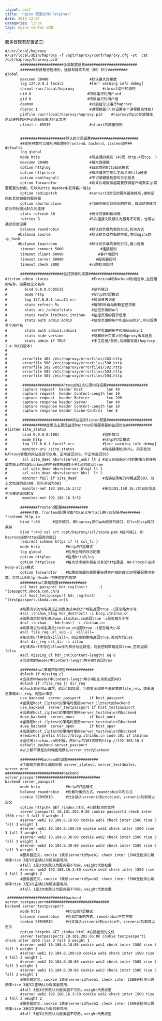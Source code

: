 ```yaml
---
layout: post
title: "nginx 配置文件(Tengine)"
date: 2014-12-07
categories: linux
tags: nginx centos 运维
---
```


服务器现有配置备忘:

    #/usr/local/haproxy
    #/usr/local/sbin/haproxy -f /opt/haproxy/conf/haproxy.cfg -st `cat /opt/haproxy/haproxy.pid`
           ####################全局配置信息########################
           #######参数是进程级的，通常和操作系统（OS）相关#########
    global
           maxconn 20480                   #默认最大连接数
           log 127.0.0.1 local3            #[err warning info debug]
           chroot /usr/local/haproxy             #chroot运行的路径
           uid 0                          #所属运行的用户uid
           gid 0                          #所属运行的用户组
           daemon                          #以后台形式运行haproxy
           nbproc 1                        #进程数量(可以设置多个进程提高性能)
           pidfile /usr/local/haproxy/haproxy.pid    #haproxy的pid存放路径,启动进程的用户必须有权限访问此文件
           ulimit-n 65535                  #ulimit的数量限制


           #####################默认的全局设置######################
           ##这些参数可以被利用配置到frontend，backend，listen组件##
    defaults
           log global
           mode http                       #所处理的类别 (#7层 http;4层tcp  )
           maxconn 20480                   #最大连接数
           option httplog                  #日志类别http日志格式
           option httpclose                #每次请求完毕后主动关闭http通道
           option dontlognull              #不记录健康检查的日志信息
           option forwardfor               #如果后端服务器需要获得客户端真实ip需要配置的参数，可以从Http Header中获得客户端ip
           option redispatch               #serverId对应的服务器挂掉后,强制定向到其他健康的服务器
           option abortonclose             #当服务器负载很高的时候，自动结束掉当前队列处理比较久的连接
           stats refresh 30                #统计页面刷新间隔
           retries 3                       #3次连接失败就认为服务不可用，也可以通过后面设置
           balance roundrobin              #默认的负载均衡的方式,轮询方式
          #balance source                  #默认的负载均衡的方式,类似nginx的ip_hash
          #balance leastconn               #默认的负载均衡的方式,最小连接
           timeout connect 5000                 #连接超时
           timeout client 50000                #客户端超时
           timeout server 50000               #服务器超时
           timeout check 2000              #心跳检测超时

           ####################监控页面的设置#######################
    #listen admin_status                    #Frontend和Backend的组合体,监控组的名称，按需自定义名称
    #        bind 0.0.0.0:65532             #监听端口
    #        mode http                      #http的7层模式
    #        log 127.0.0.1 local3 err       #错误日志记录
    #        stats refresh 5s               #每隔5秒自动刷新监控页面
    #        stats uri /admin?stats         #监控页面的url
    #        stats realm itnihao\ itnihao   #监控页面的提示信息
    #        stats auth admin:admin         #监控页面的用户和密码admin,可以设置多个用户名
    #        stats auth admin1:admin1       #监控页面的用户和密码admin1
    #        stats hide-version             #隐藏统计页面上的HAproxy版本信息
    #        stats admin if TRUE            #手工启用/禁用,后端服务器(haproxy-1.4.9以后版本)
    #
    #
    #       errorfile 403 /etc/haproxy/errorfiles/403.http
    #       errorfile 500 /etc/haproxy/errorfiles/500.http
    #       errorfile 502 /etc/haproxy/errorfiles/502.http
    #       errorfile 503 /etc/haproxy/errorfiles/503.http
    #       errorfile 504 /etc/haproxy/errorfiles/504.http
    #
    #       #################HAProxy的日志记录内容设置###################
    #       capture request  header Host           len 40
    #       capture request  header Content-Length len 10
    #       capture request  header Referer        len 200
    #       capture response header Server         len 40
    #       capture response header Content-Length len 10
    #       capture response header Cache-Control  len 8
    #
    #       #######################网站监测listen配置#####################
    #       ###########此用法主要是监控haproxy后端服务器的监控状态############
    #listen site_status
    #       bind 0.0.0.0:1081                    #监听端口
    #       mode http                            #http的7层模式
    #       log 127.0.0.1 local3 err             #[err warning info debug]
    #       monitor-uri /site_status             #网站健康检测URL，用来检测HAProxy管理的网站是否可以用，正常返回200，不正常返回503
    #       acl site_dead nbsrv(server_web) lt 2 #定义网站down时的策略当挂在负载均衡上的指定backend的中有效机器数小于1台时返回true
    #       acl site_dead nbsrv(server_blog) lt 2
    #       acl site_dead nbsrv(server_bbs)  lt 2
    #       monitor fail if site_dead            #当满足策略的时候返回503，网上文档说的是500，实际测试为503
    #       monitor-net 192.168.16.2/32          #来自192.168.16.2的日志信息不会被记录和转发
    #       monitor-net 192.168.16.3/32

           ########frontend配置############
           #####注意，frontend配置里面可以定义多个acl进行匹配操作########
    frontend http_in
           bind *:80      #监听端口，即haproxy提供web服务的端口，和lvs的vip端口类似
           bind *:443 ssl crt /opt/haproxy/ssl/skoda.pem #监听端口，即haproxy提供https服务的端口
           redirect scheme https if !{ ssl_fc }
           mode http            #http的7层模式
           log global           #应用全局的日志配置
           option httplog       #启用http的log
           option httpclose     #每次请求完毕后主动关闭http通道，HA-Proxy不支持keep-alive模式
           option forwardfor    #如果后端服务器需要获得客户端的真实IP需要配置次参数，将可以从Http Header中获得客户端IP
           ########acl策略配置#############
           acl host_passport hdr_reg(host)     -i  ^(passport.skoda.com.cn)$
           acl host_testpassport hdr_reg(host)     -i  ^(testpassport.skoda.com.cn)$

           #如果请求的域名满足正则表达式中的2个域名返回true -i是忽略大小写
           #acl itnihao_blog hdr_dom(host) -i blog.itnihao.cn
           #如果请求的域名满足www.itnihao.cn返回true -i是忽略大小写
           #acl itnihao    hdr(host) -i itnihao.cn
           #如果请求的域名满足itnihao.cn返回true -i是忽略大小写
           #acl file_req url_sub -i  killall=
           #在请求url中包含killall=，则此控制策略返回true,否则为false
           #acl dir_req url_dir -i allow
           #在请求url中存在allow作为部分地址路径，则此控制策略返回true,否则返回false
           #acl missing_cl hdr_cnt(Content-length) eq 0
           #当请求的header中Content-length等于0时返回true

           ########acl策略匹配相应#############
           #block if missing_cl
           #当请求中header中Content-length等于0阻止请求返回403
           #block if !file_req || dir_req
           #block表示阻止请求，返回403错误，当前表示如果不满足策略file_req，或者满足策略dir_req，则阻止请求
           use_backend  server_passport    if host_passport
           #当满足host_ilptest的策略时使用server_ilptest的backend
           use_backend  server_testpassport if host_testpassport
           #当满足host_ilptest的策略时使用server_testdealer的backend
           #use_backend  server_moni       if host_moni
           #当满足host_ilptest的策略时使用server_testdealer的backend
           #use_backend  server_open       if host_open
           #当满足host_ilptest的策略时使用server_testdealer的backend
           #redirect prefix http://blog.itniaho.cn code 301 if itnihao
           #当访问itnihao.cn的时候，用http的301挑转到http://192.168.16.3
           default_backend server_passport
           #以上都不满足的时候使用默认server_bbs的backend

           ##########backend的设置##############
           #下面我将设置三组服务器 server_ilptest，server_testdealer，server_moni
    ###########################backend server_passport#############################
    backend server_passport
           mode http            #http的7层模式
           balance roundrobin   #负载均衡的方式，roundrobin平均方式
           cookie SERVERID      #允许插入serverid到cookie中，serverid后面可以定义
           option httpchk GET /index.html #心跳检测的文件
           server passport1 10.101.202.9:80 cookie passport1 check inter 1500 rise 3 fall 3 weight 1
           #server web2 10.108.6.18:80 cookie web1 check inter 1500 rise 3 fall 3 weight 1
           #server web1 10.104.0.100:80 cookie web1 check inter 1500 rise 3 fall 3 weight 1
           #server web2 10.104.0.38:80 cookie web2 check inter 1500 rise 3 fall 3 weight 1
           #server web3 10.104.0.39:80 cookie web3 check inter 1500 rise 3 fall 3 weight 1
           #服务器定义，cookie 1表示serverid为web1，check inter 1500是检测心跳频率rise 3是3次正确认为服务器可用，
           #fall 3是3次失败认为服务器不可用，weight代表权重
           #server web2 192.168.16.3:80 cookie web2 check inter 1500 rise 3 fall 3 weight 2
           #服务器定义，cookie 1表示serverid为web2，check inter 1500是检测心跳频率rise 3是3次正确认为服务器可用，
           #fall 3是3次失败认为服务器不可用，weight代表权重

     ###########################backend server_testpassport#############################
    backend server_testpassport
           mode http            #http的7层模式
           balance roundrobin   #负载均衡的方式，roundrobin平均方式
           cookie SERVERID      #允许插入serverid到cookie中，serverid后面可以定义
           option httpchk GET /index.html #心跳检测的文件
           server testpassport1 10.101.202.66:80 cookie testpassport1 check inter 1500 rise 3 fall 3 weight 1
           #server web2 10.108.6.18:80 cookie web1 check inter 1500 rise 3 fall 3 weight 1
           #server web1 10.104.0.100:80 cookie web1 check inter 1500 rise 3 fall 3 weight 1
           #server web2 10.104.0.38:80 cookie web2 check inter 1500 rise 3 fall 3 weight 1
           #server web3 10.104.0.39:80 cookie web3 check inter 1500 rise 3 fall 3 weight 1
           #服务器定义，cookie 1表示serverid为web1，check inter 1500是检测心跳频率rise 3是3次正确认为服务器可用，
           #fall 3是3次失败认为服务器不可用，weight代表权重
           #server web2 192.168.16.3:80 cookie web2 check inter 1500 rise 3 fall 3 weight 2
           #服务器定义，cookie 1表示serverid为web2，check inter 1500是检测心跳频率rise 3是3次正确认为服务器可用，
           #fall 3是3次失败认为服务器不可用，weight代表权重
